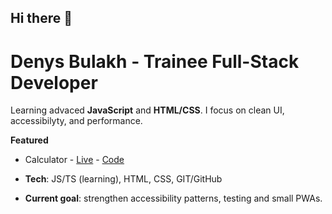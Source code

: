## Hi there 👋
# Denys Bulakh - Trainee Full-Stack Developer

Learning advaced **JavaScript** and **HTML/CSS**. I focus on clean UI, accessibilyty, and performance.

**Featured**
- Calculator - [Live](https://deny-hl.github.io/calculator/) - [Code](https://github.com/deny-hl/calculator)

- **Tech**: JS/TS (learning), HTML, CSS, GIT/GitHub
- **Current goal**: strengthen accessibility patterns, testing and small PWAs.
